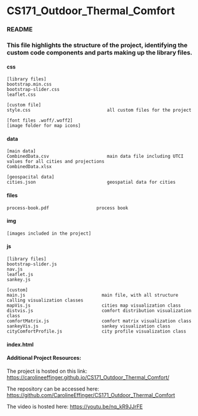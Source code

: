 # CS171_Outdoor_Thermal_Comfort

### README
### This file highlights the structure of the project, identifying the custom code components and parts making up the library files. 

#### css     
	[library files]
	bootstrap.min.css
	bootstrap-slider.css
	leaflet.css
	
    [custom file]
	style.css                             all custom files for the project

    [font files .woff/.woff2]
    [image folder for map icons]	

			
#### data		
	[main data]
	CombinedData.csv                      main data file including UTCI values for all cities and projections
	CombinedData.xlsx

    [geospacital data]
	cities.json                           geospatial data for cities


			
#### files		
	process-book.pdf	              process book
			
#### img		  
	[images included in the project]	
			
#### js		  
	[library files]
	bootstrap-slider.js
	nav.js
	leaflet.js
	sankey.js

    [custom]
	main.js                             main file, with all structure calling visualization classes
	mapVis.js                           cities map visualization class
	distvis.js                          comfort distribution visualization class
	comfortMatrix.js                    comfort matrix visualization class
	sankeyVis.js                        sankey visualization class
	cityComfortProfile.js               city profile visualization class




			
#### index.html	

#### Additional Project Resources:

The project is hosted on this link: https://carolineeffinger.github.io/CS171_Outdoor_Thermal_Comfort/

The repository can be accessed here: https://github.com/CarolineEffinger/CS171_Outdoor_Thermal_Comfort 

The video is hosted here: https://youtu.be/nq_kR9JJrFE
